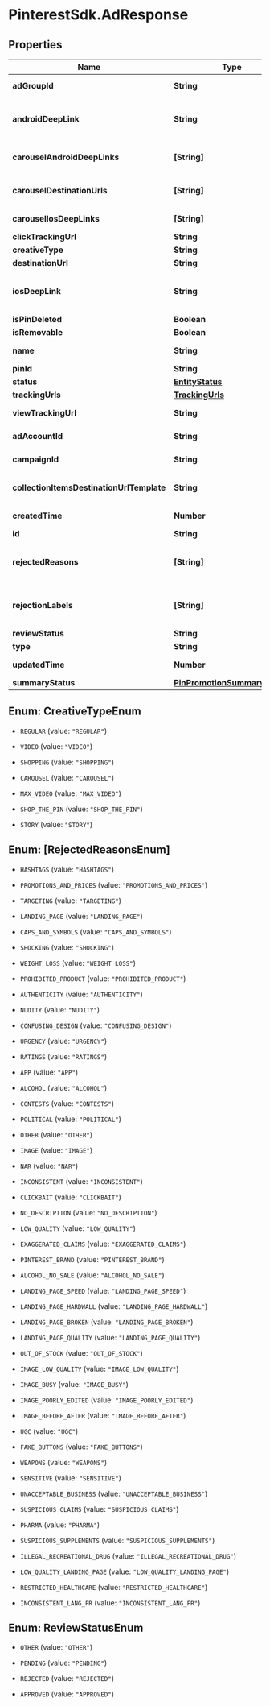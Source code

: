 # PinterestSdk.AdResponse

## Properties

Name | Type | Description | Notes
------------ | ------------- | ------------- | -------------
**adGroupId** | **String** | ID of the ad group that contains the ad. | [optional] 
**androidDeepLink** | **String** | Deep link URL for Android devices. Not currently available. Using this field will generate an error. | [optional] 
**carouselAndroidDeepLinks** | **[String]** | Comma-separated deep links for the carousel pin on Android. | [optional] 
**carouselDestinationUrls** | **[String]** | Comma-separated destination URLs for the carousel pin to promote. | [optional] 
**carouselIosDeepLinks** | **[String]** | Comma-separated deep links for the carousel pin on iOS. | [optional] 
**clickTrackingUrl** | **String** | Tracking url for the ad clicks. | [optional] 
**creativeType** | **String** | Ad creative type enum | [optional] 
**destinationUrl** | **String** | Destination URL. | [optional] 
**iosDeepLink** | **String** | Deep link URL for iOS devices. Not currently available. Using this field will generate an error. | [optional] 
**isPinDeleted** | **Boolean** | Is original pin deleted? | [optional] 
**isRemovable** | **Boolean** | Is pin repinnable? | [optional] 
**name** | **String** | Name of the ad - 255 chars max. | [optional] 
**pinId** | **String** | Pin ID. | [optional] 
**status** | [**EntityStatus**](EntityStatus.md) |  | [optional] 
**trackingUrls** | [**TrackingUrls**](TrackingUrls.md) |  | [optional] 
**viewTrackingUrl** | **String** | Tracking URL for ad impressions. | [optional] 
**adAccountId** | **String** | The ID of the advertiser that this ad belongs to. | [optional] 
**campaignId** | **String** | ID of the ad campaign that contains this ad. | [optional] 
**collectionItemsDestinationUrlTemplate** | **String** | Destination URL template for all items within a collections drawer. | [optional] 
**createdTime** | **Number** | Pin creation time. Unix timestamp in seconds. | [optional] 
**id** | **String** | The ID of this ad. | [optional] 
**rejectedReasons** | **[String]** | Enum reason why the pin was rejected. Returned if &lt;code&gt;review_status&lt;/code&gt; is \&quot;REJECTED\&quot;. | [optional] 
**rejectionLabels** | **[String]** | Text reason why the pin was rejected. Returned if &lt;code&gt;review_status&lt;/code&gt; is \&quot;REJECTED\&quot;. | [optional] 
**reviewStatus** | **String** | Ad review status | [optional] 
**type** | **String** | Always \&quot;ad\&quot;. | [optional] 
**updatedTime** | **Number** | Last update time. Unix timestamp in seconds. | [optional] 
**summaryStatus** | [**PinPromotionSummaryStatus**](PinPromotionSummaryStatus.md) | Ad summary status | [optional] 



## Enum: CreativeTypeEnum


* `REGULAR` (value: `"REGULAR"`)

* `VIDEO` (value: `"VIDEO"`)

* `SHOPPING` (value: `"SHOPPING"`)

* `CAROUSEL` (value: `"CAROUSEL"`)

* `MAX_VIDEO` (value: `"MAX_VIDEO"`)

* `SHOP_THE_PIN` (value: `"SHOP_THE_PIN"`)

* `STORY` (value: `"STORY"`)





## Enum: [RejectedReasonsEnum]


* `HASHTAGS` (value: `"HASHTAGS"`)

* `PROMOTIONS_AND_PRICES` (value: `"PROMOTIONS_AND_PRICES"`)

* `TARGETING` (value: `"TARGETING"`)

* `LANDING_PAGE` (value: `"LANDING_PAGE"`)

* `CAPS_AND_SYMBOLS` (value: `"CAPS_AND_SYMBOLS"`)

* `SHOCKING` (value: `"SHOCKING"`)

* `WEIGHT_LOSS` (value: `"WEIGHT_LOSS"`)

* `PROHIBITED_PRODUCT` (value: `"PROHIBITED_PRODUCT"`)

* `AUTHENTICITY` (value: `"AUTHENTICITY"`)

* `NUDITY` (value: `"NUDITY"`)

* `CONFUSING_DESIGN` (value: `"CONFUSING_DESIGN"`)

* `URGENCY` (value: `"URGENCY"`)

* `RATINGS` (value: `"RATINGS"`)

* `APP` (value: `"APP"`)

* `ALCOHOL` (value: `"ALCOHOL"`)

* `CONTESTS` (value: `"CONTESTS"`)

* `POLITICAL` (value: `"POLITICAL"`)

* `OTHER` (value: `"OTHER"`)

* `IMAGE` (value: `"IMAGE"`)

* `NAR` (value: `"NAR"`)

* `INCONSISTENT` (value: `"INCONSISTENT"`)

* `CLICKBAIT` (value: `"CLICKBAIT"`)

* `NO_DESCRIPTION` (value: `"NO_DESCRIPTION"`)

* `LOW_QUALITY` (value: `"LOW_QUALITY"`)

* `EXAGGERATED_CLAIMS` (value: `"EXAGGERATED_CLAIMS"`)

* `PINTEREST_BRAND` (value: `"PINTEREST_BRAND"`)

* `ALCOHOL_NO_SALE` (value: `"ALCOHOL_NO_SALE"`)

* `LANDING_PAGE_SPEED` (value: `"LANDING_PAGE_SPEED"`)

* `LANDING_PAGE_HARDWALL` (value: `"LANDING_PAGE_HARDWALL"`)

* `LANDING_PAGE_BROKEN` (value: `"LANDING_PAGE_BROKEN"`)

* `LANDING_PAGE_QUALITY` (value: `"LANDING_PAGE_QUALITY"`)

* `OUT_OF_STOCK` (value: `"OUT_OF_STOCK"`)

* `IMAGE_LOW_QUALITY` (value: `"IMAGE_LOW_QUALITY"`)

* `IMAGE_BUSY` (value: `"IMAGE_BUSY"`)

* `IMAGE_POORLY_EDITED` (value: `"IMAGE_POORLY_EDITED"`)

* `IMAGE_BEFORE_AFTER` (value: `"IMAGE_BEFORE_AFTER"`)

* `UGC` (value: `"UGC"`)

* `FAKE_BUTTONS` (value: `"FAKE_BUTTONS"`)

* `WEAPONS` (value: `"WEAPONS"`)

* `SENSITIVE` (value: `"SENSITIVE"`)

* `UNACCEPTABLE_BUSINESS` (value: `"UNACCEPTABLE_BUSINESS"`)

* `SUSPICIOUS_CLAIMS` (value: `"SUSPICIOUS_CLAIMS"`)

* `PHARMA` (value: `"PHARMA"`)

* `SUSPICIOUS_SUPPLEMENTS` (value: `"SUSPICIOUS_SUPPLEMENTS"`)

* `ILLEGAL_RECREATIONAL_DRUG` (value: `"ILLEGAL_RECREATIONAL_DRUG"`)

* `LOW_QUALITY_LANDING_PAGE` (value: `"LOW_QUALITY_LANDING_PAGE"`)

* `RESTRICTED_HEALTHCARE` (value: `"RESTRICTED_HEALTHCARE"`)

* `INCONSISTENT_LANG_FR` (value: `"INCONSISTENT_LANG_FR"`)





## Enum: ReviewStatusEnum


* `OTHER` (value: `"OTHER"`)

* `PENDING` (value: `"PENDING"`)

* `REJECTED` (value: `"REJECTED"`)

* `APPROVED` (value: `"APPROVED"`)




